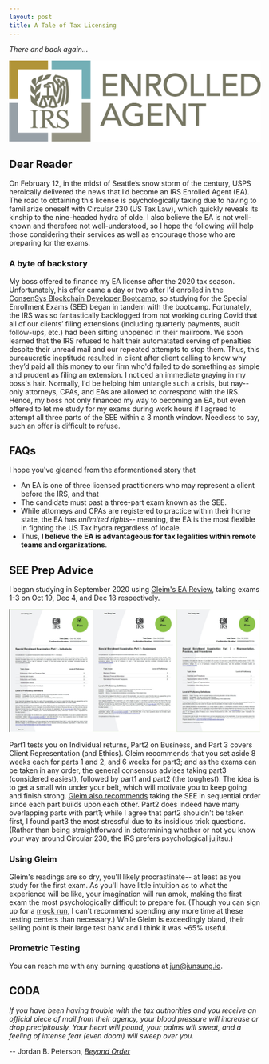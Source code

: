 ```yaml
---
layout: post
title: A Tale of Tax Licensing
---
```


*There and back again…*

[![IRS Enrolled Agent logo](../images/EA.png "IRS Enrolled Agent")](https://www.linkedin.com/in/junsunglee/) 


## Dear Reader

On February 12, in the midst of Seattle’s snow storm of the century, USPS heroically delivered the news that I’d become an IRS Enrolled Agent (EA). The road to obtaining this license is psychologically taxing due to having to familiarize oneself with Circular 230 (US Tax Law), which quickly reveals its kinship to the nine-headed hydra of olde. I also believe the EA is not well-known and therefore not well-understood, so I hope the following will help those considering their services as well as encourage those who are preparing for the exams. 


### A byte of backstory

My boss offered to finance my EA license after the 2020 tax season. Unfortunately, his offer came a day or two after I’d enrolled in the [ConsenSys Blockchain Developer Bootcamp](https://junsung.io/ConsenSys-Blockchain-Developer-Bootcamp/), so studying for the Special Enrollment Exams (SEE) began in tandem with the bootcamp. Fortunately, the IRS was so fantastically backlogged from not working during Covid that all of our clients’ filing extensions (including quarterly payments, audit follow-ups, etc.) had been sitting unopened in their mailroom. We soon learned that the IRS refused to halt their automatated serving of penalties despite their unread mail and our repeated attempts to stop them. Thus, this bureaucratic ineptitude resulted in client after client calling to know why they’d paid all this money to our firm who'd failed to do something as simple and prudent as filing an extension. I noticed an immediate graying in my boss's hair. Normally, I'd be helping him untangle such a crisis, but nay-- only attorneys, CPAs, and EAs are allowed to correspond with the IRS. Hence, my boss not only financed my way to becoming an EA, but even offered to let me study for my exams during work hours if I agreed to attempt all three parts of the SEE within a 3 month window. Needless to say, such an offer is difficult to refuse.


## FAQs

I hope you've gleaned from the aformentioned story that
- An EA is one of three licensed practitioners who may represent a client before the IRS, and that 
- The candidate must past a three-part exam known as the SEE. 
- While attorneys and CPAs are registered to practice within their home state, the EA has *unlimited rights*-- meaning, the EA is the most flexible in fighting the US Tax hydra regardless of locale. 
- Thus, **I believe the EA is advantageous for tax legalities within remote teams and organizations**. 


## SEE Prep Advice

I began studying in September 2020 using [Gleim's EA Review](https://www.gleim.com/enrolled-agent-review/), taking exams 1-3 on Oct 19, Dec 4, and Dec 18 respectively. 

![SEE Results](../images/SEE.png)  

Part1 tests you on Individual returns, Part2 on Business, and Part 3 covers Client Representation (and Ethics). Gleim recommends that you set aside 8 weeks each for parts 1 and 2, and 6 weeks for part3; and as the exams can be taken in any order, the general consensus advises taking part3 (considered easiest), followed by part1 and part2 (the toughest). The idea is to get a small win under your belt, which will motivate you to keep going and finish strong. [Gleim also recommends](https://www.gleim.com/enrolled-agent-review/blog/ea-exam-study-schedule-tcja/) taking the SEE in sequential order since each part builds upon each other. Part2 does indeed have many overlapping parts with part1; while I agree that part2 shouldn't be taken first, I found part3 the most stressful due to its insidious trick questions. (Rather than being straightforward in determining whether or not you know your way around Circular 230, the IRS prefers psychological jujitsu.) 


### Using Gleim

Gleim's readings are so dry, you'll likely procrastinate-- at least as you study for the first exam. As you'll have little intuition as to what the experience will be like, your imagination will run amok, making the first exam the most psychologically difficult to prepare for. (Though you can sign up for a [mock run](https://www.prometric.com/test-takers/search/irs), I can't recommend spending any more time at these testing centers than necessary.) While Gleim is exceedingly bland, their selling point is their large test bank and I think it was ~65% useful.


### Prometric Testing





You can reach me with any burning questions at [jun@junsung.io](jun@junsung.io).


## CODA

*If you have been having trouble with the tax authorities and you receive an official piece of mail from their agency, your blood pressure will increase or drop precipitously. Your heart will pound, your palms will sweat, and a feeling of intense fear (even doom) will sweep over you.* 

-- Jordan B. Peterson, [*Beyond Order*](https://smile.amazon.com/Beyond-Order-More-Rules-Life/dp/0593084640)
